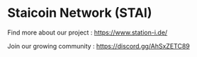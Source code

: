 # Staicoin Network (STAI)

Find more about our project : https://www.station-i.de/

Join our growing community : https://discord.gg/AhSxZETC89
